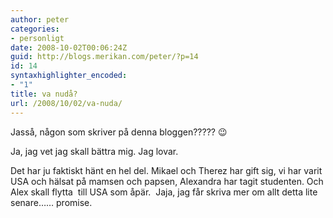 ```yaml
---
author: peter
categories:
- personligt
date: 2008-10-02T00:06:24Z
guid: http://blogs.merikan.com/peter/?p=14
id: 14
syntaxhighlighter_encoded:
- "1"
title: va nudå?
url: /2008/10/02/va-nuda/
---
```


Jasså, någon som skriver på denna bloggen????? 😉

Ja, jag vet jag skall bättra mig. Jag lovar.

Det har ju faktiskt hänt en hel del. Mikael och Therez har gift sig, vi har varit USA och hälsat på mamsen och papsen, Alexandra har tagit studenten. Och Alex skall flytta&nbsp; till USA som åpär.&nbsp; Jaja, jag får skriva mer om allt detta lite senare&#8230;&#8230; promise.